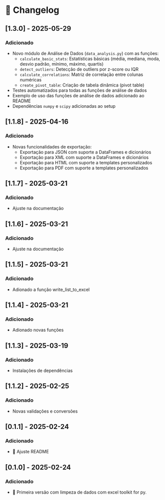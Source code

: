 # 📜 Changelog


## [1.3.0] - 2025-05-29
### Adicionado
- Novo módulo de Análise de Dados (`data_analysis.py`) com as funções:
  - `calculate_basic_stats`: Estatísticas básicas (média, mediana, moda, desvio padrão, mínimo, máximo, quartis)
  - `detect_outliers`: Detecção de outliers por z-score ou IQR
  - `calculate_correlations`: Matriz de correlação entre colunas numéricas
  - `create_pivot_table`: Criação de tabela dinâmica (pivot table)
- Testes automatizados para todas as funções de análise de dados
- Exemplo de uso das funções de análise de dados adicionado ao README
- Dependências `numpy` e `scipy` adicionadas ao setup

## [1.1.8] - 2025-04-16
### Adicionado
- Novas funcionalidades de exportação:
  - Exportação para JSON com suporte a DataFrames e dicionários
  - Exportação para XML com suporte a DataFrames e dicionários
  - Exportação para HTML com suporte a templates personalizados
  - Exportação para PDF com suporte a templates personalizados

## [1.1.7] - 2025-03-21
### Adicionado
- Ajuste na documentação

## [1.1.6] - 2025-03-21
### Adicionado
- Ajuste na documentação

## [1.1.5] - 2025-03-21
### Adicionado
- Adionado a função write_list_to_excel

## [1.1.4] - 2025-03-21
### Adicionado
- Adionado novas funções

## [1.1.3] - 2025-03-19
### Adicionado
- Instalações de dependências

## [1.1.2] - 2025-02-25
### Adicionado
- Novas validações e conversões

## [0.1.1] - 2025-02-24
### Adicionado
- 🚀 Ajuste README

## [0.1.0] - 2025-02-24
### Adicionado
- 🚀 Primeira versão com limpeza de dados com excel toolkit for py.
